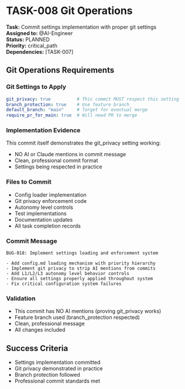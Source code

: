 # TASK-008 Git Operations

**Task:** Commit settings implementation with proper git settings  
**Assigned to:** @AI-Engineer  
**Status:** PLANNED  
**Priority:** critical_path  
**Dependencies:** [TASK-007]

## Git Operations Requirements

### Git Settings to Apply
```yaml
git_privacy: true          # This commit MUST respect this setting
branch_protection: true    # Use feature branch
default_branch: "main"     # Target for eventual merge
require_pr_for_main: true  # Will need PR to merge
```

### Implementation Evidence
This commit itself demonstrates the git_privacy setting working:
- NO AI or Claude mentions in commit message
- Clean, professional commit format
- Settings being respected in practice

### Files to Commit
- Config loader implementation
- Git privacy enforcement code
- Autonomy level controls
- Test implementations
- Documentation updates
- All task completion records

### Commit Message
```
BUG-018: Implement settings loading and enforcement system

- Add config.md loading mechanism with priority hierarchy
- Implement git privacy to strip AI mentions from commits
- Add L1/L2/L3 autonomy level behavior controls
- Ensure all settings properly applied throughout system
- Fix critical configuration system failures
```

### Validation
- This commit has NO AI mentions (proving git_privacy works)
- Feature branch used (branch_protection respected)
- Clean, professional message
- All changes included

## Success Criteria

- Settings implementation committed
- Git privacy demonstrated in practice
- Branch protection followed
- Professional commit standards met